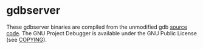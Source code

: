 gdbserver
=========

These gdbserver binaries are compiled from the unmodified gdb [source code](http://www.gnu.org/software/gdb/). The GNU Project Debugger is available under the GNU Public License (see [COPYING](https://github.com/rapid7/embedded-tools/binaries/gdbserver/COPYING)).

